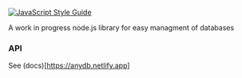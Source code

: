 [![JavaScript Style Guide](https://cdn.rawgit.com/standard/standard/master/badge.svg)](https://github.com/standard/standard)

A work in progress node.js library for easy managment of databases

### API

See (docs)[https://anydb.netlify.app]
